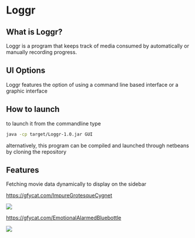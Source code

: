 # Loggr
What is Loggr?
------
Loggr is a program that keeps track of media consumed by automatically or manually recording progress.

UI Options
------
Loggr features the option of using a command line based interface or a graphic interface

How to launch
------
to launch it from the commandline type

```bash
java -cp target/Loggr-1.0.jar GUI
```

alternatively, this program can be compiled and launched through netbeans by cloning the repository

Features
------
Fetching movie data dynamically to display on the sidebar

https://gfycat.com/ImpureGrotesqueCygnet

![](https://zippy.gfycat.com/ImpureGrotesqueCygnet.gif)

https://gfycat.com/EmotionalAlarmedBluebottle


![](https://zippy.gfycat.com/EmotionalAlarmedBluebottle.gif)
